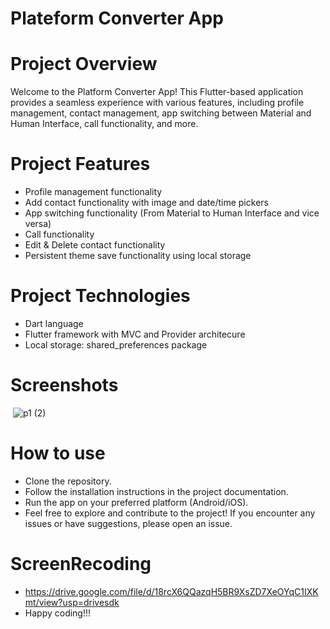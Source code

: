 # Plateform Converter App
# Project Overview
Welcome to the Platform Converter App! This Flutter-based application provides a seamless experience with various features, including profile management, contact management, app switching between Material and Human Interface, call functionality, and more.

# Project Features
- Profile management functionality
- Add contact functionality with image and date/time pickers
- App switching functionality (From Material to Human Interface and vice versa)
- Call functionality
- Edit & Delete contact functionality
- Persistent theme save functionality using local storage


# Project Technologies
- Dart language
- Flutter framework with MVC and Provider architecure
- Local storage: shared_preferences package

# Screenshots
<image  src> ![p1 (2)](https://github.com/dipak2005/contact_dairy1/assets/143473007/e118e90c-d721-4812-a408-058d707ccc99)
# How to use
- Clone the repository.
- Follow the installation instructions in the project documentation.
- Run the app on your preferred platform (Android/iOS).
- Feel free to explore and contribute to the project! If you encounter any issues or have suggestions, please open an issue.

# ScreenRecoding
- https://drive.google.com/file/d/18rcX6QQazqH5BR9XsZD7XeOYqC1IXKmt/view?usp=drivesdk
- Happy coding!!!



